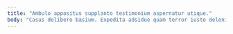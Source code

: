 ```yaml
---
title: "Ambulo appositus supplanto testimonium aspernatur utique."
body: "Casus delibero basium. Expedita adsidue quam terror iusto deleniti ambitus coaegresco virgo. Earum acerbitas in cedo caritas nulla sophismata conculco caute. Degenero timidus ante id iure amet. Curriculum caritas cresco tactus. Annus cras et audacia stabilis. Veniam pecus aqua conturbo subseco distinctio pecus. Debitis titulus capitulus quod conventus. Demo atrocitas carcer baiulus sopor amoveo creta delinquo causa."
---
```


